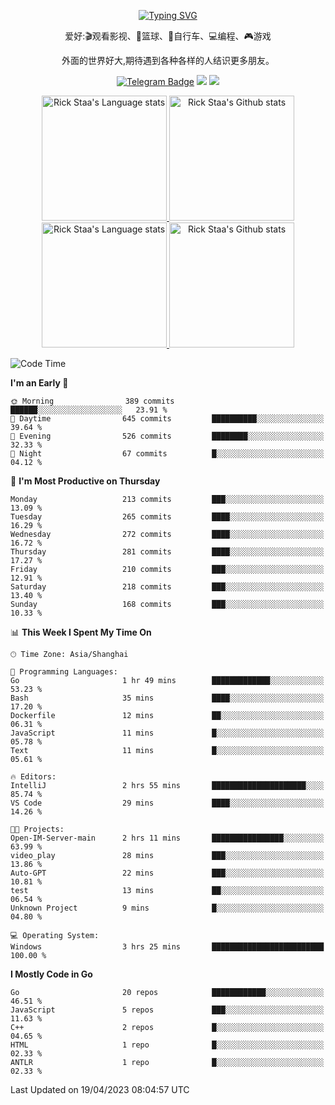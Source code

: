 <div align="center"> 

[![Typing SVG](https://readme-typing-svg.herokuapp.com?size=25&duration=2500&color=eeeeee&vCenter=true&width=200&height=40&lines=Hi+there+%F0%9F%91%8B%F0%9F%8F%BB;I'm+DanBai)](https://git.io/typing-svg)

爱好:🎬观看影视、🏀篮球、🚴自行车、💻编程、🎮游戏

外面的世界好大,期待遇到各种各样的人结识更多朋友。

[![Telegram Badge](https://img.shields.io/badge/-Telegram-blue?style=flat&logo=Telegram&logoColor=white)](https://t.me/danbai9420) 
[![](https://img.shields.io/badge/-Blog-brightgreen?style=flat&logo=Blogger&logoColor=white)](https://p00q.cn)
[![](https://img.shields.io/badge/-Email-red?style=flat&logo=Mail.Ru&logoColor=white)](mailto:danbai@88.com)
</div>

<!-- Light Mode -->
<div align="center"> 
<a href="https://github.com/anuraghazra/github-readme-stats#gh-light-mode-only">
<img height=200 src="https://github-readme-stats-git-master-rstaa-rickstaa.vercel.app/api/top-langs/?username=danbai225&layout=compact&langs_count=10&hide_border=1&role=OWNER,COLLABORATOR#gh-light-mode-only" alt="Rick Staa's Language stats" />
</a>
<a href="https://github.com/anuraghazra/github-readme-stats#gh-light-mode-only">
<img height=200 src="https://github-readme-stats-git-master-rstaa-rickstaa.vercel.app/api?username=danbai225&show_icons=true&count_private=true&line_height=28&hide_border=1&include_all_commits=true&card_width=450&role=OWNER,COLLABORATOR&exclude_repo=github-readme-stats#gh-light-mode-only" alt="Rick Staa's Github stats" />
</a>
</div>

<!-- Dark Mode -->
<div align="center"> 
<a href="https://github.com/anuraghazra/github-readme-stats#gh-dark-mode-only">
<img height=200 src="https://github-readme-stats-git-master-rstaa-rickstaa.vercel.app/api/top-langs/?username=danbai225&layout=compact&langs_count=10&hide_border=1&role=OWNER,COLLABORATOR&theme=github_dark#gh-dark-mode-only" alt="Rick Staa's Language stats" />
</a>
<a href="https://github.com/anuraghazra/github-readme-stats#gh-dark-mode-only">
<img height=200 src="https://github-readme-stats-git-master-rstaa-rickstaa.vercel.app/api?username=danbai225&show_icons=true&count_private=true&line_height=28&hide_border=1&include_all_commits=true&card_width=450&role=OWNER,COLLABORATOR&exclude_repo=github-readme-stats&theme=github_dark#gh-dark-mode-only" alt="Rick Staa's Github stats" />
</a>
</div>

<!--START_SECTION:waka-->
![Code Time](http://img.shields.io/badge/Code%20Time-166%20hrs%2058%20mins-blue)

**I'm an Early 🐤** 

```text
🌞 Morning                389 commits         ██████░░░░░░░░░░░░░░░░░░░   23.91 % 
🌆 Daytime                645 commits         ██████████░░░░░░░░░░░░░░░   39.64 % 
🌃 Evening                526 commits         ████████░░░░░░░░░░░░░░░░░   32.33 % 
🌙 Night                  67 commits          █░░░░░░░░░░░░░░░░░░░░░░░░   04.12 % 
```
📅 **I'm Most Productive on Thursday** 

```text
Monday                   213 commits         ███░░░░░░░░░░░░░░░░░░░░░░   13.09 % 
Tuesday                  265 commits         ████░░░░░░░░░░░░░░░░░░░░░   16.29 % 
Wednesday                272 commits         ████░░░░░░░░░░░░░░░░░░░░░   16.72 % 
Thursday                 281 commits         ████░░░░░░░░░░░░░░░░░░░░░   17.27 % 
Friday                   210 commits         ███░░░░░░░░░░░░░░░░░░░░░░   12.91 % 
Saturday                 218 commits         ███░░░░░░░░░░░░░░░░░░░░░░   13.40 % 
Sunday                   168 commits         ███░░░░░░░░░░░░░░░░░░░░░░   10.33 % 
```


📊 **This Week I Spent My Time On** 

```text
🕑︎ Time Zone: Asia/Shanghai

💬 Programming Languages: 
Go                       1 hr 49 mins        █████████████░░░░░░░░░░░░   53.23 % 
Bash                     35 mins             ████░░░░░░░░░░░░░░░░░░░░░   17.20 % 
Dockerfile               12 mins             ██░░░░░░░░░░░░░░░░░░░░░░░   06.31 % 
JavaScript               11 mins             █░░░░░░░░░░░░░░░░░░░░░░░░   05.78 % 
Text                     11 mins             █░░░░░░░░░░░░░░░░░░░░░░░░   05.61 % 

🔥 Editors: 
IntelliJ                 2 hrs 55 mins       █████████████████████░░░░   85.74 % 
VS Code                  29 mins             ████░░░░░░░░░░░░░░░░░░░░░   14.26 % 

🐱‍💻 Projects: 
Open-IM-Server-main      2 hrs 11 mins       ████████████████░░░░░░░░░   63.99 % 
video_play               28 mins             ███░░░░░░░░░░░░░░░░░░░░░░   13.86 % 
Auto-GPT                 22 mins             ███░░░░░░░░░░░░░░░░░░░░░░   10.81 % 
test                     13 mins             ██░░░░░░░░░░░░░░░░░░░░░░░   06.54 % 
Unknown Project          9 mins              █░░░░░░░░░░░░░░░░░░░░░░░░   04.80 % 

💻 Operating System: 
Windows                  3 hrs 25 mins       █████████████████████████   100.00 % 
```

**I Mostly Code in Go** 

```text
Go                       20 repos            ████████████░░░░░░░░░░░░░   46.51 % 
JavaScript               5 repos             ███░░░░░░░░░░░░░░░░░░░░░░   11.63 % 
C++                      2 repos             █░░░░░░░░░░░░░░░░░░░░░░░░   04.65 % 
HTML                     1 repo              █░░░░░░░░░░░░░░░░░░░░░░░░   02.33 % 
ANTLR                    1 repo              █░░░░░░░░░░░░░░░░░░░░░░░░   02.33 % 
```




 Last Updated on 19/04/2023 08:04:57 UTC
<!--END_SECTION:waka-->
